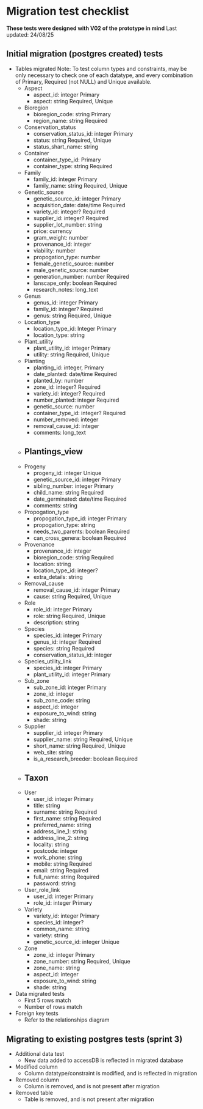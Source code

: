 # Migration test checklist
**These tests were designed with V02 of the prototype in mind**
Last updated: 24/08/25

## Initial migration (postgres created) tests
* Tables migrated
Note: To test column types and constraints, may be only necessary to check one of each datatype, and every combination of Primary, Required (not NULL) and Unique available. 
    - Aspect
        - aspect_id: integer Primary
        - aspect: string Required, Unique
    - Bioregion
        - bioregion_code: string Primary
        - region_name: string Required
    - Conservation_status
        - conservation_status_id: integer Primary
        - status: string Required, Unique
        - status_shart_name: string
    - Container
        - container_type_id: Primary
        - container_type: string Required
    - Family
        - family_id: integer Primary
        - family_name: string Required, Unique
    - Genetic_source
        - genetic_source_id: integer Primary
        - acquisition_date: date/time Required
        - variety_id: integer? Required
        - supplier_id: integer? Required
        - supplier_lot_number: string
        - price: currency
        - gram_weight: number
        - provenance_id: integer
        - viability: number
        - propogation_type: number
        - female_genetic_source: number
        - male_genetic_source: number
        - generation_number: number Required
        - lanscape_only: boolean Required
        - research_notes: long_text
    - Genus
        - genus_id: integer Primary
        - family_id: integer? Required
        - genus: string Required, Unique
    - Location_type
        - location_type_id: Integer Primary
        - location_type: string
    - Plant_utility
        - plant_utility_id: integer Primary
        - utility: string Required, Unique
    - Planting
        - planting_id: integer, Primary
        - date_planted: date/time Required
        - planted_by: number 
        - zone_id: integer? Required
        - variety_id: integer? Required
        - number_planted: integer Required
        - genetic_source: number
        - container_type_id: integer? Required
        - number_removed: integer
        - removal_cause_id: integer
        - comments: long_text
    - Plantings_view
        - 
    - Progeny
        - progeny_id: integer Unique
        - genetic_source_id: integer Primary
        - sibling_number: integer Primary
        - child_name: string Required
        - date_germinated: date/time Required
        - comments: string
    - Propogation_type
        - propogation_type_id: integer Primary
        - propogation_type: string
        - needs_two_parents: boolean Required
        - can_cross_genera: boolean Required
    - Provenance
        - provenance_id: integer
        - bioregion_code: string Required
        - location: string
        - location_type_id: integer? 
        - extra_details: string
    - Removal_cause
        - removal_cause_id: integer Primary
        - cause: string Required, Unique
    - Role
        - role_id: integer Primary
        - role: string Required, Unique
        - description: string
    - Species
        - species_id: integer Primary
        - genus_id: integer Required
        - species: string Required
        - conservation_status_id: integer
    - Species_utility_link
        - species_id: integer Primary
        - plant_utility_id: integer Primary
    - Sub_zone
        - sub_zone_id: integer Primary
        - zone_id: integer
        - sub_zone_code: string
        - aspect_id: integer
        - exposure_to_wind: string
        - shade: string
    - Supplier
        - supplier_id: integer Primary
        - supplier_name: string Required, Unique
        - short_name: string Required, Unique
        - web_site: string
        - is_a_research_breeder: boolean Required
    - Taxon
        - 
    - User
        - user_id: integer Primary
        - title: string
        - surname: string Required
        - first_name: string Required
        - preferred_name: string
        - address_line_1: string
        - address_line_2: string
        - locality: string
        - postcode: integer
        - work_phone: string
        - mobile: string Required
        - email: string Required
        - full_name: string Required
        - password: string
    - User_role_link
        - user_id: integer Primary
        - role_id: integer Primary
    - Variety
        - variety_id: integer Primary
        - species_id: integer?
        - common_name: string
        - variety: string
        - genetic_source_id: integer Unique
    - Zone
        - zone_id: integer Primary
        - zone_number: string Required, Unique
        - zone_name: string
        - aspect_id: integer
        - exposure_to_wind: string
        - shade: string
* Data migrated tests
    - First 5 rows match
    - Number of rows match
* Foreign key tests
    - Refer to the relationships diagram

## Migrating to existing postgres tests (sprint 3)
* Additional data test
    - New data added to accessDB is reflected in migrated database
* Modified column
    - Column datatype/constraint is modified, and is reflected in migration
* Removed column
    - Column is removed, and is not present after migration
* Removed table
    - Table is removed, and is not present after migration

